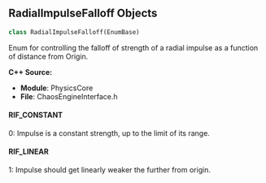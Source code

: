 ## RadialImpulseFalloff Objects

```python
class RadialImpulseFalloff(EnumBase)
```

Enum for controlling the falloff of strength of a radial impulse as a function of distance from Origin.

**C++ Source:**

- **Module**: PhysicsCore
- **File**: ChaosEngineInterface.h

<a id="unreal.RadialImpulseFalloff.RIF_CONSTANT"></a>

#### RIF_CONSTANT

0: Impulse is a constant strength, up to the limit of its range.

<a id="unreal.RadialImpulseFalloff.RIF_LINEAR"></a>

#### RIF_LINEAR

1: Impulse should get linearly weaker the further from origin.

<a id="unreal.ViewportInteractionDraggingMode"></a>